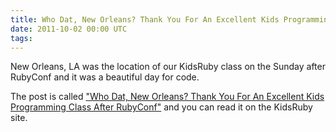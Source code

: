 ```yaml
---
title: Who Dat, New Orleans? Thank You For An Excellent Kids Programming Class After RubyConf
date: 2011-10-02 00:00 UTC
tags:
---
```


New Orleans, LA was the location of our KidsRuby class on the Sunday after RubyConf and it was a beautiful day for code. 

The post is called ["Who Dat, New Orleans? Thank You For An Excellent Kids Programming Class After RubyConf"](http://www.kidsruby.com#2011-10-02) and you can read it on the KidsRuby site.